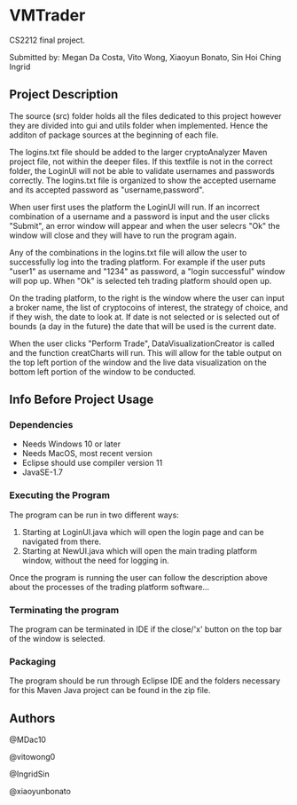 # VMTrader
CS2212 final project.

Submitted by: Megan Da Costa, Vito Wong, Xiaoyun Bonato, Sin Hoi Ching Ingrid

## Project Description
  The source (src) folder holds all the files dedicated to this project however they are divided into gui and utils folder when implemented.
Hence the additon of package sources at the beginning of each file. 

  The logins.txt file should be added to the larger cryptoAnalyzer Maven project file, not within the deeper files. If this textfile is not in the correct folder, the LoginUI will not be able to validate usernames and passwords correctly. The logins.txt file is organized to show the accepted username and its accepted password as "username,password".

  When user first uses the platform the LoginUI will run. If an incorrect combination of a username and a password is input and the user clicks "Submit", an error window will appear and when the user selecrs "Ok" the window will close and they will have to run the program again.

  Any of the combinations in the logins.txt file will allow the user to successfully log into the trading platform. For example if the user puts "user1" as username and "1234" as password, a "login successful" window will pop up. When "Ok" is selected teh trading platform should open up.

  On the trading platform, to the right is the window where the user can input a broker name, the list of cryptocoins of interest, the strategy of choice, and if they wish, the date to look at. If date is not selected or is selected out of bounds (a day in the future) the date that will be used is the current date.

  When the user clicks "Perform Trade", DataVisualizationCreator is called and the function creatCharts will run. This will allow for the table output on the top left portion of the window and the live data visualization on the bottom left portion of the window to be conducted.

## Info Before Project Usage
### Dependencies
- Needs Windows 10 or later
- Needs MacOS, most recent version
- Eclipse should use compiler version 11
- JavaSE-1.7

### Executing the Program
The program can be run in two different ways:
 1. Starting at LoginUI.java which will open the login page and can be navigated from there.
 2. Starting at NewUI.java which will open the main trading platform window, without the need for logging in.

Once the program is running the user can follow the description above about the processes of the trading platform software...

### Terminating the program
The program can be terminated in IDE if the close/'x' button on the top bar of the window is selected.

### Packaging
The program should be run through Eclipse IDE and the folders necessary for this Maven Java project can be found in the zip file.

## Authors
@MDac10

@vitowong0

@IngridSin

@xiaoyunbonato
